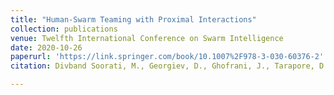 ```yaml
---
title: "Human-Swarm Teaming with Proximal Interactions"
collection: publications
venue: Twelfth International Conference on Swarm Intelligence
date: 2020-10-26
paperurl: 'https://link.springer.com/book/10.1007%2F978-3-030-60376-2'
citation: Divband Soorati, M., Georgiev, D., Ghofrani, J., Tarapore, D. and Ramchurn, S. (2020). *Human-Swarm Teaming with Proximal Interactions.* In: Swarm Intelligence. ANTS 2020, LNCS 12421.

---
```

